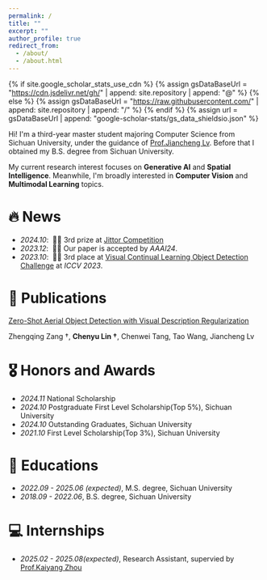 ```yaml
---
permalink: /
title: ""
excerpt: ""
author_profile: true
redirect_from: 
  - /about/
  - /about.html
---
```


{% if site.google_scholar_stats_use_cdn %}
{% assign gsDataBaseUrl = "https://cdn.jsdelivr.net/gh/" | append: site.repository | append: "@" %}
{% else %}
{% assign gsDataBaseUrl = "https://raw.githubusercontent.com/" | append: site.repository | append: "/" %}
{% endif %}
{% assign url = gsDataBaseUrl | append: "google-scholar-stats/gs_data_shieldsio.json" %}

<span class='anchor' id='about-me'></span>

Hi! I'm a third-year master student majoring Computer Science from Sichuan University, under the guidance of [Prof.Jiancheng Lv](https://scholar.google.com.hk/citations?user=0TCaWKwAAAAJ&hl=zh-CN&oi=ao). Before that I obtained my B.S. degree from Sichuan University.

My current research interest focuses on **Generative AI** and **Spatial Intelligence**. Meanwhile, I'm broadly interested in **Computer Vision** and **Multimodal Learning** topics. 


# 🔥 News
- *2024.10*: &nbsp;🎉🎉 3rd prize at [Jittor Competition](https://www.educoder.net/competitions/index/Jittor-5)
- *2023.12*: &nbsp;🎉🎉 Our paper is accepted by *AAAI24*.
- *2023.10*: &nbsp;🎉🎉 3rd place at [Visual Continual Learning Object Detection Challenge](https://wvcl.vis.xyz/) at *ICCV 2023*.  

# 📝 Publications 
[Zero-Shot Aerial Object Detection with Visual Description Regularization](https://ojs.aaai.org/index.php/AAAI/article/download/28518/29010)

Zhengqing Zang &dagger;, **Chenyu Lin &dagger;**, Chenwei Tang, Tao Wang, Jiancheng Lv


# 🎖 Honors and Awards
- *2024.11* National Scholarship
- *2024.10* Postgraduate First Level Scholarship(Top 5%), Sichuan University
- *2024.10* Outstanding Graduates, Sichuan University
- *2021.10* First Level Scholarship(Top 3%), Sichuan University

# 📖 Educations
- *2022.09 - 2025.06 (expected)*, M.S. degree, Sichuan University
- *2018.09 - 2022.06*, B.S. degree, Sichuan University

# 💻 Internships
- *2025.02 - 2025.08(expected)*, Research Assistant, supervied by [Prof.Kaiyang Zhou](https://kaiyangzhou.github.io/)

